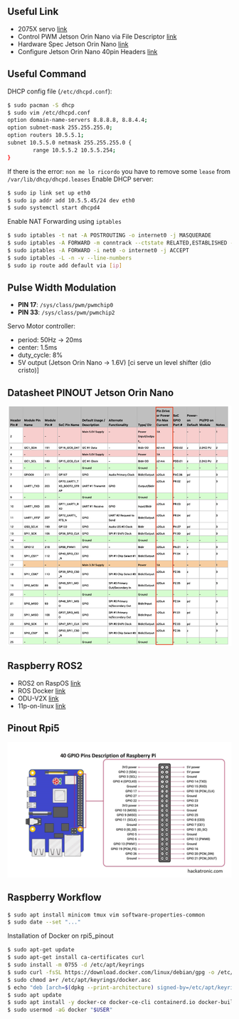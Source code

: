 ## Useful Link
* 2075X servo [link](https://traxxas.com/products/parts/servos/2075X)
* Control PWM Jetson Orin Nano via File Descriptor [link](https://github.com/NVIDIA/jetson-gpio/issues/105#issuecomment-1896157206)
* Hardware Spec Jetson Orin Nano [link](https://developer.nvidia.com/embedded/learn/jetson-orin-nano-devkit-user-guide/hardware_spec.html)
* Configure Jetson Orin Nano 40pin Headers [link](https://docs.nvidia.com/jetson/archives/r35.3.1/DeveloperGuide/text/HR/ConfiguringTheJetsonExpansionHeaders.html)

## Useful Command
DHCP config file (`/etc/dhcpd.conf`):
```bash
$ sudo pacman -S dhcp
$ sudo vim /etc/dhcpd.conf
option domain-name-servers 8.8.8.8, 8.8.4.4;
option subnet-mask 255.255.255.0;
option routers 10.5.5.1;
subnet 10.5.5.0 netmask 255.255.255.0 {
        range 10.5.5.2 10.5.5.254;
}
```
If there is the error: `non me lo ricordo` you have to remove some `lease` from `/var/lib/dhcp/dhcpd.leases`
Enable DHCP server:
```bash
$ sudo ip link set up eth0
$ sudo ip addr add 10.5.5.45/24 dev eth0
$ sudo systemctl start dhcpd4
```
Enable NAT Forwarding using `iptables`
```bash
$ sudo iptables -t nat -A POSTROUTING -o internet0 -j MASQUERADE
$ sudo iptables -A FORWARD -m conntrack --ctstate RELATED,ESTABLISHED -j ACCEPT
$ sudo iptables -A FORWARD -i net0 -o internet0 -j ACCEPT
$ sudo iptables -L -n -v --line-numbers
$ sudo ip route add default via [ip]
```

## Pulse Width Modulation
* **PIN 17**: `/sys/class/pwm/pwmchip0`
* **PIN 33**: `/sys/class/pwm/pwmchip2`

Servo Motor controller: 
* period: 50Hz -> 20ms
* center: 1.5ms
* duty_cycle: 8%
* 5V output (Jetson Orin Nano -> 1.6V) [ci serve un level shifter (dio cristo)]


## Datasheet PINOUT Jetson Orin Nano
![alt text](img/pinout_datasheet.png "")

## Raspberry ROS2
* ROS2 on RaspOS [link](https://docs.ros.org/en/humble/How-To-Guides/Installing-on-Raspberry-Pi.html)
* ROS Docker [link](https://hub.docker.com/_/ros/tags)
* ODU-V2X [link](https://github.com/SalvatoreIandolo/ODU-V2X/tree/main)
* 11p-on-linux [link](https://gitlab.com/hpi-potsdam/osm/g5-on-linux/11p-on-linux)

## Pinout Rpi5
![alt text](img/rpi5_pinout.jpg "")

## Raspberry Workflow
```bash
$ sudo apt install minicom tmux vim software-properties-common
$ sudo date --set "..."
```

Installation of Docker on rpi5_pinout
```bash
$ sudo apt-get update
$ sudo apt-get install ca-certificates curl
$ sudo install -m 0755 -d /etc/apt/keyrings
$ sudo curl -fsSL https://download.docker.com/linux/debian/gpg -o /etc/apt/keyrings/docker.asc
$ sudo chmod a+r /etc/apt/keyrings/docker.asc
$ echo "deb [arch=$(dpkg --print-architecture) signed-by=/etc/apt/keyrings/docker.asc] https://download.docker.com/linux/debian $(. /etc/os-release && echo "$VERSION_CODENAME") stable" | sudo tee /etc/apt/sources.list.d/docker.list > /dev/null
$ sudo apt update
$ sudo apt install -y docker-ce docker-ce-cli containerd.io docker-buildx-plugin docker-compose-plugin
$ sudo usermod -aG docker "$USER"
```
